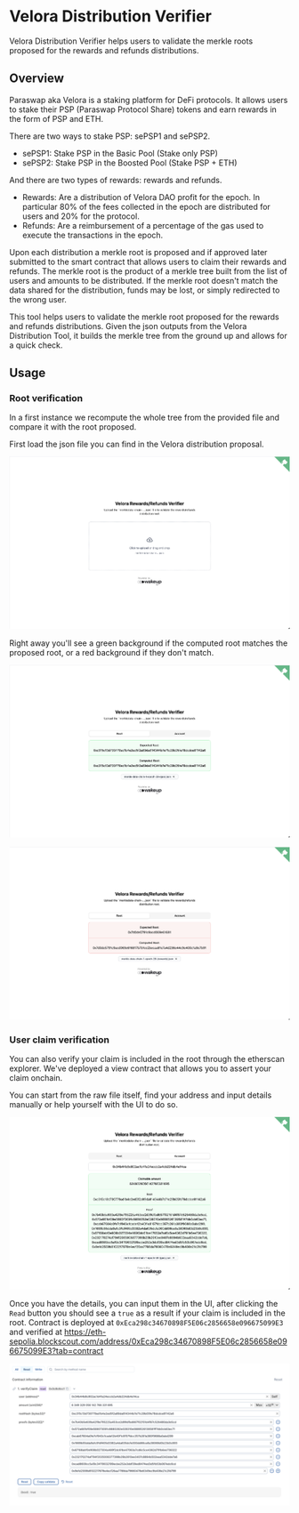 
# Velora Distribution Verifier

Velora Distribution Verifier helps users to validate the merkle roots proposed for the rewards and refunds distributions.

## Overview

Paraswap aka Velora is a staking platform for DeFi protocols. It allows users to stake their PSP (Paraswap Protocol Share) tokens and earn rewards in the form of PSP and ETH. 

There are two ways to stake PSP: sePSP1 and sePSP2.

- sePSP1: Stake PSP in the Basic Pool (Stake only PSP)
- sePSP2: Stake PSP in the Boosted Pool (Stake PSP + ETH) 

And there are two types of rewards: rewards and refunds.

- Rewards: Are a distribution of Velora DAO profit for the epoch. In particular 80% of the fees collected in the epoch are distributed for users and 20% for the protocol. 
- Refunds: Are a reimbursement of a percentage of the gas used to execute the transactions in the epoch.

Upon each distribution a merkle root is proposed and if approved later submitted to the smart contract that allows users to claim their rewards and refunds. The merkle root is the product of a merkle tree built from the list of users and amounts to be distributed. If the merkle root doesn't match the data shared for the distribution, funds may be lost, or simply redirected to the wrong user. 

This tool helps users to validate the merkle root proposed for the rewards and refunds distributions. Given the json outputs from the Velora Distribution Tool, it builds the merkle tree from the ground up and allows for a quick check.

## Usage

### Root verification 

In a first instance we recompute the whole tree from the provided file and compare it with the root proposed. 

First load the json file you can find in the Velora distribution proposal.

![Load File](./assets/screenshots/load-file.png)

Right away you'll see a green background if the computed root matches the proposed root, or a red background if they don't match.

![Ok Root](./assets/screenshots/ok-root.png)

![Corrupted Root](./assets/screenshots/corrupted-root.png)

### User claim verification

You can also verify your claim is included in the root through the etherscan explorer. We've deployed a view contract that allows you to assert your claim onchain.

You can start from the raw file itself, find your address and input details manually or help yourself with the UI to do so. 

![UI Results](./assets/screenshots/ui-account.png)

Once you have the details, you can input them in the UI, after clicking the `Read` button you should see a `true` as a result if your claim is included in the root. Contract is deployed at `0xEca298c34670898F5E06c2856658e096675099E3` and verified at https://eth-sepolia.blockscout.com/address/0xEca298c34670898F5E06c2856658e096675099E3?tab=contract

![Explorer Example](./assets/screenshots/explorer-account-verification.png)
